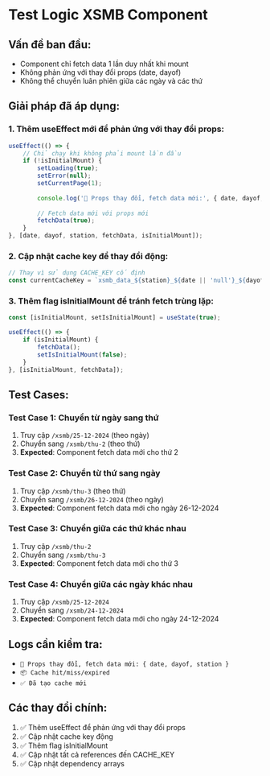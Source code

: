 # Test Logic XSMB Component

## Vấn đề ban đầu:
- Component chỉ fetch data 1 lần duy nhất khi mount
- Không phản ứng với thay đổi props (date, dayof)
- Không thể chuyển luân phiên giữa các ngày và các thứ

## Giải pháp đã áp dụng:

### 1. Thêm useEffect mới để phản ứng với thay đổi props:
```javascript
useEffect(() => {
    // Chỉ chạy khi không phải mount lần đầu
    if (!isInitialMount) {
        setLoading(true);
        setError(null);
        setCurrentPage(1);
        
        console.log('🔄 Props thay đổi, fetch data mới:', { date, dayof, station });
        
        // Fetch data mới với props mới
        fetchData(true);
    }
}, [date, dayof, station, fetchData, isInitialMount]);
```

### 2. Cập nhật cache key để thay đổi động:
```javascript
// Thay vì sử dụng CACHE_KEY cố định
const currentCacheKey = `xsmb_data_${station}_${date || 'null'}_${dayof || 'null'}`;
```

### 3. Thêm flag isInitialMount để tránh fetch trùng lặp:
```javascript
const [isInitialMount, setIsInitialMount] = useState(true);

useEffect(() => {
    if (isInitialMount) {
        fetchData();
        setIsInitialMount(false);
    }
}, [isInitialMount, fetchData]);
```

## Test Cases:

### Test Case 1: Chuyển từ ngày sang thứ
1. Truy cập `/xsmb/25-12-2024` (theo ngày)
2. Chuyển sang `/xsmb/thu-2` (theo thứ)
3. **Expected**: Component fetch data mới cho thứ 2

### Test Case 2: Chuyển từ thứ sang ngày
1. Truy cập `/xsmb/thu-3` (theo thứ)
2. Chuyển sang `/xsmb/26-12-2024` (theo ngày)
3. **Expected**: Component fetch data mới cho ngày 26-12-2024

### Test Case 3: Chuyển giữa các thứ khác nhau
1. Truy cập `/xsmb/thu-2`
2. Chuyển sang `/xsmb/thu-3`
3. **Expected**: Component fetch data mới cho thứ 3

### Test Case 4: Chuyển giữa các ngày khác nhau
1. Truy cập `/xsmb/25-12-2024`
2. Chuyển sang `/xsmb/24-12-2024`
3. **Expected**: Component fetch data mới cho ngày 24-12-2024

## Logs cần kiểm tra:
- `🔄 Props thay đổi, fetch data mới: { date, dayof, station }`
- `📦 Cache hit/miss/expired`
- `✅ Đã tạo cache mới`

## Các thay đổi chính:
1. ✅ Thêm useEffect để phản ứng với thay đổi props
2. ✅ Cập nhật cache key động
3. ✅ Thêm flag isInitialMount
4. ✅ Cập nhật tất cả references đến CACHE_KEY
5. ✅ Cập nhật dependency arrays 